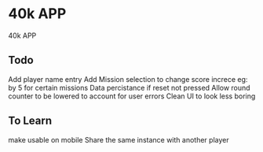 # 40k APP
 40k APP

## Todo 
 Add player name entry 
 Add Mission selection to change score increce eg: by 5 for certain missions 
 Data percistance if reset not pressed 
 Allow round counter to be lowered to account for user errors 
 Clean UI to look less boring 

## To Learn
 make usable on mobile
 Share the same instance with another player 
 
